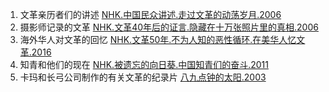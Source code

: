 1. 文革亲历者们的讲述 [NHK.中国民众讲述.走过文革的动荡岁月.2006](https://github.com/AGX-04/eMule_Sharing/blob/main/NHK%E7%BA%AA%E5%BD%95%E7%89%87/02.%E4%B8%AD%E5%9B%BD/01.%E6%96%87%E5%8C%96%E5%A4%A7%E9%9D%A9%E5%91%BD/%E4%B8%AD%E5%9B%BD%E6%B0%91%E4%BC%97%E8%AE%B2%E8%BF%B0.%E8%B5%B0%E8%BF%87%E6%96%87%E9%9D%A9%E7%9A%84%E5%8A%A8%E8%8D%A1%E5%B2%81%E6%9C%88.md)
2. 摄影师记录的文革 [NHK.文革40年后的证言.隐藏在十万张照片里的真相.2006](https://github.com/AGX-04/eMule_Sharing/blob/main/NHK%E7%BA%AA%E5%BD%95%E7%89%87/02.%E4%B8%AD%E5%9B%BD/01.%E6%96%87%E5%8C%96%E5%A4%A7%E9%9D%A9%E5%91%BD/%E6%96%87%E9%9D%A940%E5%B9%B4%E5%90%8E%E7%9A%84%E8%AF%81%E8%A8%80.%E9%9A%90%E8%97%8F%E5%9C%A8%E5%8D%81%E4%B8%87%E5%BC%A0%E7%85%A7%E7%89%87%E9%87%8C%E7%9A%84%E7%9C%9F%E7%9B%B8.md)
3. 海外华人对文革的回忆 [NHK.文革50年.不为人知的恶性循环.在美华人忆文革.2016](https://github.com/AGX-04/eMule_Sharing/blob/main/NHK%E7%BA%AA%E5%BD%95%E7%89%87/02.%E4%B8%AD%E5%9B%BD/01.%E6%96%87%E5%8C%96%E5%A4%A7%E9%9D%A9%E5%91%BD/%E6%96%87%E9%9D%A950%E5%B9%B4.%E4%B8%8D%E4%B8%BA%E4%BA%BA%E7%9F%A5%E7%9A%84%E6%81%B6%E6%80%A7%E5%BE%AA%E7%8E%AF.%E5%9C%A8%E7%BE%8E%E5%8D%8E%E4%BA%BA%E5%BF%86%E6%96%87%E9%9D%A9.md)
4. 知青和他们的现在 [NHK.被遗忘的向日葵.中国知青们的奋斗.2011](https://github.com/AGX-04/eMule_Sharing/blob/main/NHK%E7%BA%AA%E5%BD%95%E7%89%87/02.%E4%B8%AD%E5%9B%BD/01.%E6%96%87%E5%8C%96%E5%A4%A7%E9%9D%A9%E5%91%BD/%E8%A2%AB%E9%81%97%E5%BF%98%E7%9A%84%E5%90%91%E6%97%A5%E8%91%B5.%E4%B8%AD%E5%9B%BD%E7%9F%A5%E9%9D%92%E4%BB%AC%E7%9A%84%E5%A5%8B%E6%96%97.md)
5. 卡玛和长弓公司制作的有关文革的纪录片 [八九点钟的太阳.2003](https://github.com/AGX-04/eMule_Sharing/blob/main/%E5%85%B6%E4%BB%96%E7%BA%AA%E5%BD%95%E7%89%87/%E6%96%87%E5%8C%96%E5%A4%A7%E9%9D%A9%E5%91%BD/%E5%85%AB%E4%B9%9D%E7%82%B9%E9%92%9F%E7%9A%84%E5%A4%AA%E9%98%B3.md)
